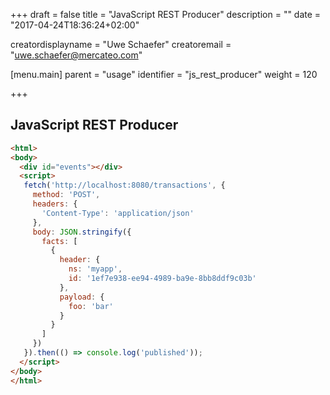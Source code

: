 +++
draft = false
title = "JavaScript REST Producer"
description = ""
date = "2017-04-24T18:36:24+02:00"

creatordisplayname = "Uwe Schaefer"
creatoremail = "uwe.schaefer@mercateo.com"

[menu.main]
parent = "usage"
identifier = "js_rest_producer"
weight = 120

+++

## JavaScript REST Producer

```html
<html>
<body>
  <div id="events"></div>
  <script>
   fetch('http://localhost:8080/transactions', {
     method: 'POST',
     headers: {
       'Content-Type': 'application/json'
     },
     body: JSON.stringify({
       facts: [
         {
           header: {
             ns: 'myapp',
             id: '1ef7e938-ee94-4989-ba9e-8bb8ddf9c03b'
           },
           payload: {
             foo: 'bar'
           }
         }
       ]
     })
   }).then(() => console.log('published'));
  </script>
</body>
</html>

```
